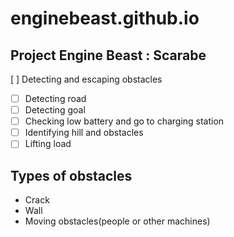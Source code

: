 # enginebeast.github.io

## Project Engine Beast : Scarabe
[ ] Detecting and escaping obstacles  
- [ ] Detecting road  
- [ ] Detecting goal  
- [ ] Checking low battery and go to charging station  
- [ ] Identifying hill and obstacles  
- [ ] Lifting load  

## Types of obstacles
- Crack  
- Wall  
- Moving obstacles(people or other machines)  
